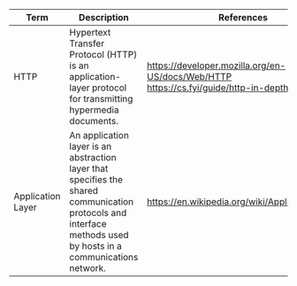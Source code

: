 | Term | Description | References |
| ---- | ----------- | ---------- | 
| HTTP | Hypertext Transfer Protocol (HTTP) is an application-layer protocol for transmitting hypermedia documents. | https://developer.mozilla.org/en-US/docs/Web/HTTP </br> https://cs.fyi/guide/http-in-depth |
| Application Layer | An application layer is an abstraction layer that specifies the shared communication protocols and interface methods used by hosts in a communications network. | https://en.wikipedia.org/wiki/Application_layer |

